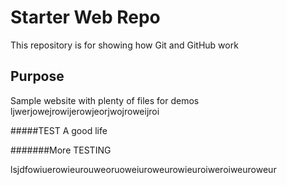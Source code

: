 # Starter Web Repo

This repository is for showing how Git and GitHub work

## Purpose

Sample website with plenty of files for demos
ljwerjowejrowijerowjeorjwojroweijroi

#####TEST
A good life

#######More TESTING

lsjdfowiuerowieurouweoruoweiuroweurowieuroiweroiweuroweur
